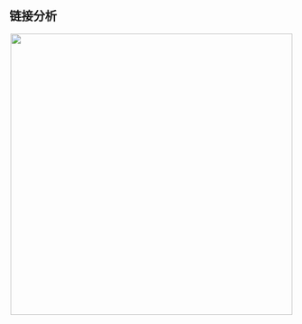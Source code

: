 ## 链接分析

<div align="center">    
    <img src="http://assets.processon.com/chart_image/5dc27e58e4b0335f1e500d0e.png?_=1573036483834" height=500px />
</div>
